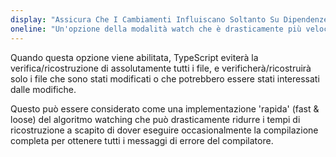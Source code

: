 ```yaml
---
display: "Assicura Che I Cambiamenti Influiscano Soltanto Su Dipendenze Dirette"
oneline: "Un'opzione della modalità watch che è drasticamente più veloce, ma a volte imprecisa"
---
```


Quando questa opzione viene abilitata, TypeScript eviterà la verifica/ricostruzione di assolutamente tutti i file, e verificherà/ricostruirà solo i file che sono stati modificati o che potrebbero essere stati interessati dalle modifiche.

Questo può essere considerato come una implementazione 'rapida' (fast & loose) del algoritmo watching che può drasticamente ridurre i tempi di ricostruzione a scapito di dover eseguire occasionalmente la compilazione completa per ottenere tutti i messaggi di errore del compilatore.
